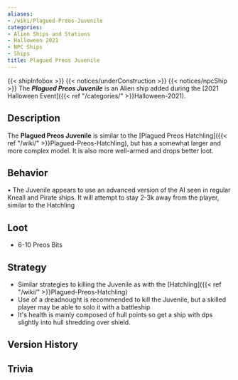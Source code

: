 ```yaml
---
aliases:
- /wiki/Plagued-Preos-Juvenile
categories:
- Alien Ships and Stations
- Halloween 2021
- NPC Ships
- Ships
title: Plagued Preos Juvenile
---
```


{{< shipInfobox >}} {{< notices/underConstruction >}} {{< notices/npcShip >}} The **_Plagued Preos Juvenile_** is an Alien ship added during the [2021 Halloween Event]({{< ref "/categories/" >}}Halloween-2021). 

## Description

The **Plagued Preos Juvenile** is similar to the [Plagued Preos Hatchling]({{< ref "/wiki/" >}}Plagued-Preos-Hatchling), but has a somewhat larger and more complex model. It is also more well-armed and drops better loot.

## Behavior

• The Juvenile appears to use an advanced version of the AI seen in regular Kneall and Pirate ships. It will attempt to stay 2-3k away from the player, similar to the Hatchling

## Loot

- 6-10 Preos Bits

## Strategy

- Similar strategies to killing the Juvenile as with the [Hatchling]({{< ref "/wiki/" >}}Plagued-Preos-Hatchling)
- Use of a dreadnought is recommended to kill the Juvenile, but a skilled player may be able to solo it with a battleship
- It's health is mainly composed of hull points so get a ship with dps slightly into hull shredding over shield.

## Version History 

## Trivia